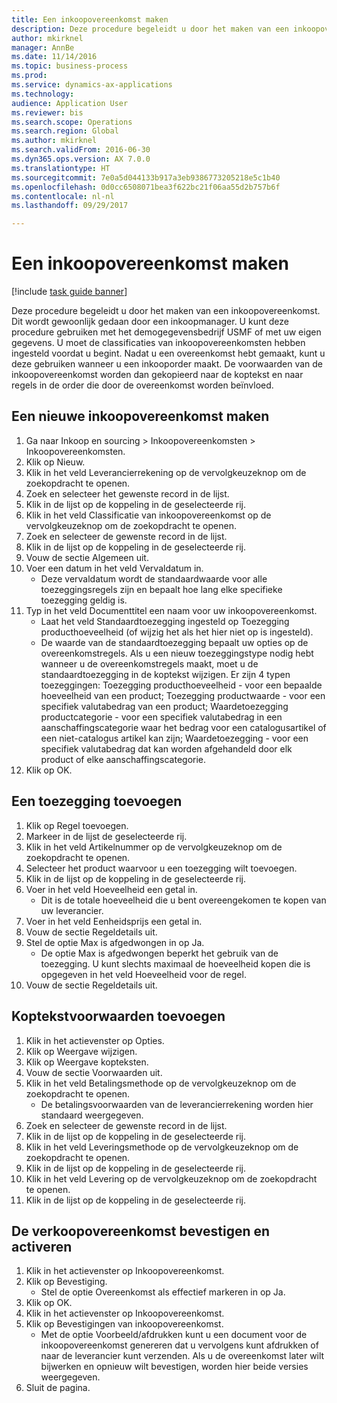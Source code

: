 ```yaml
--- 
title: Een inkoopovereenkomst maken
description: Deze procedure begeleidt u door het maken van een inkoopovereenkomst.
author: mkirknel
manager: AnnBe
ms.date: 11/14/2016
ms.topic: business-process
ms.prod: 
ms.service: dynamics-ax-applications
ms.technology: 
audience: Application User
ms.reviewer: bis
ms.search.scope: Operations
ms.search.region: Global
ms.author: mkirknel
ms.search.validFrom: 2016-06-30
ms.dyn365.ops.version: AX 7.0.0
ms.translationtype: HT
ms.sourcegitcommit: 7e0a5d044133b917a3eb9386773205218e5c1b40
ms.openlocfilehash: 0d0cc6508071bea3f622bc21f06aa55d2b757b6f
ms.contentlocale: nl-nl
ms.lasthandoff: 09/29/2017

---
```

# <a name="create-a-purchase-agreement"></a>Een inkoopovereenkomst maken

[!include [task guide banner](../../includes/task-guide-banner.md)]

Deze procedure begeleidt u door het maken van een inkoopovereenkomst. Dit wordt gewoonlijk gedaan door een inkoopmanager. U kunt deze procedure gebruiken met het demogegevensbedrijf USMF of met uw eigen gegevens. U moet de classificaties van inkoopovereenkomsten hebben ingesteld voordat u begint. Nadat u een overeenkomst hebt gemaakt, kunt u deze gebruiken wanneer u een inkooporder maakt. De voorwaarden van de inkoopovereenkomst worden dan gekopieerd naar de koptekst en naar regels in de order die door de overeenkomst worden beïnvloed.


## <a name="create-a-new-purchase-agreement"></a>Een nieuwe inkoopovereenkomst maken
1. Ga naar Inkoop en sourcing > Inkoopovereenkomsten > Inkoopovereenkomsten.
2. Klik op Nieuw.
3. Klik in het veld Leverancierrekening op de vervolgkeuzeknop om de zoekopdracht te openen.
4. Zoek en selecteer het gewenste record in de lijst.
5. Klik in de lijst op de koppeling in de geselecteerde rij.
6. Klik in het veld Classificatie van inkoopovereenkomst op de vervolgkeuzeknop om de zoekopdracht te openen.
7. Zoek en selecteer de gewenste record in de lijst.
8. Klik in de lijst op de koppeling in de geselecteerde rij.
9. Vouw de sectie Algemeen uit.
10. Voer een datum in het veld Vervaldatum in.
    * Deze vervaldatum wordt de standaardwaarde voor alle toezeggingsregels zijn en bepaalt hoe lang elke specifieke toezegging geldig is.  
11. Typ in het veld Documenttitel een naam voor uw inkoopovereenkomst.
    * Laat het veld Standaardtoezegging ingesteld op Toezegging producthoeveelheid (of wijzig het als het hier niet op is ingesteld).  
    * De waarde van de standaardtoezegging bepaalt uw opties op de overeenkomstregels. Als u een nieuw toezeggingstype nodig hebt wanneer u de overeenkomstregels maakt, moet u de standaardtoezegging in de koptekst wijzigen.  Er zijn 4 typen toezeggingen: Toezegging producthoeveelheid - voor een bepaalde hoeveelheid van een product; Toezegging productwaarde - voor een specifiek valutabedrag van een product; Waardetoezegging productcategorie - voor een specifiek valutabedrag in een aanschaffingscategorie waar het bedrag voor een catalogusartikel of een niet-catalogus artikel kan zijn; Waardetoezegging - voor een specifiek valutabedrag dat kan worden afgehandeld door elk product of elke aanschaffingscategorie.  
12. Klik op OK.

## <a name="add-a-commitment"></a>Een toezegging toevoegen
1. Klik op Regel toevoegen.
2. Markeer in de lijst de geselecteerde rij.
3. Klik in het veld Artikelnummer op de vervolgkeuzeknop om de zoekopdracht te openen.
4. Selecteer het product waarvoor u een toezegging wilt toevoegen.
5. Klik in de lijst op de koppeling in de geselecteerde rij.
6. Voer in het veld Hoeveelheid een getal in.
    * Dit is de totale hoeveelheid die u bent overeengekomen te kopen van uw leverancier.  
7. Voer in het veld Eenheidsprijs een getal in.
8. Vouw de sectie Regeldetails uit.
9. Stel de optie Max is afgedwongen in op Ja.
    * De optie Max is afgedwongen beperkt het gebruik van de toezegging. U kunt slechts maximaal de hoeveelheid kopen die is opgegeven in het veld Hoeveelheid voor de regel.  
10. Vouw de sectie Regeldetails uit.

## <a name="add-header-conditions"></a>Koptekstvoorwaarden toevoegen
1. Klik in het actievenster op Opties.
2. Klik op Weergave wijzigen.
3. Klik op Weergave kopteksten.
4. Vouw de sectie Voorwaarden uit.
5. Klik in het veld Betalingsmethode op de vervolgkeuzeknop om de zoekopdracht te openen.
    * De betalingsvoorwaarden van de leverancierrekening worden hier standaard weergegeven.       
6. Zoek en selecteer de gewenste record in de lijst.
7. Klik in de lijst op de koppeling in de geselecteerde rij.
8. Klik in het veld Leveringsmethode op de vervolgkeuzeknop om de zoekopdracht te openen.
9. Klik in de lijst op de koppeling in de geselecteerde rij.
10. Klik in het veld Levering op de vervolgkeuzeknop om de zoekopdracht te openen.
11. Klik in de lijst op de koppeling in de geselecteerde rij.

## <a name="confirm-and-activate-the-agreement"></a>De verkoopovereenkomst bevestigen en activeren
1. Klik in het actievenster op Inkoopovereenkomst.
2. Klik op Bevestiging.
    * Stel de optie Overeenkomst als effectief markeren in op Ja.  
3. Klik op OK.
4. Klik in het actievenster op Inkoopovereenkomst.
5. Klik op Bevestigingen van inkoopovereenkomst.
    * Met de optie Voorbeeld/afdrukken kunt u een document voor de inkoopovereenkomst genereren dat u vervolgens kunt afdrukken of naar de leverancier kunt verzenden. Als u de overeenkomst later wilt bijwerken en opnieuw wilt bevestigen, worden hier beide versies weergegeven.  
6. Sluit de pagina.


